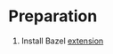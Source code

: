 # Preparation

1. Install Bazel [extension](https://marketplace.visualstudio.com/items?itemName=BazelBuild.vscode-bazel)
